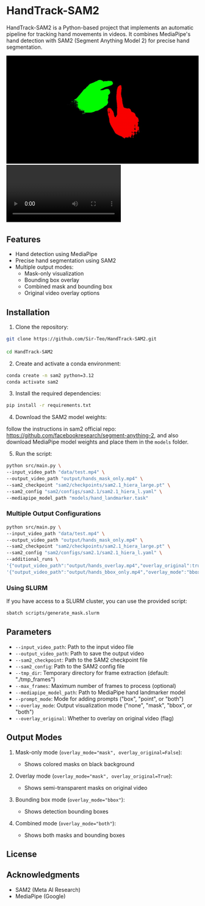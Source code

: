 # HandTrack-SAM2

HandTrack-SAM2 is a Python-based project that implements an automatic pipeline for tracking hand movements in videos. It combines MediaPipe's hand detection with SAM2 (Segment Anything Model 2) for precise hand segmentation.

![Sample Output in gif](images/hands_mask_only.gif)
![Sample Output in mp4](output/hands_mask_only.mp4)

## Features

- Hand detection using MediaPipe
- Precise hand segmentation using SAM2
- Multiple output modes:
  - Mask-only visualization
  - Bounding box overlay
  - Combined mask and bounding box
  - Original video overlay options

## Installation

1. Clone the repository:

```bash
git clone https://github.com/Sir-Teo/HandTrack-SAM2.git

cd HandTrack-SAM2
```

2. Create and activate a conda environment:

```bash
conda create -n sam2 python=3.12
conda activate sam2
```

3. Install the required dependencies:

```bash
pip install -r requirements.txt
```

4. Download the SAM2 model weights:

follow the instructions in sam2 official repo: https://github.com/facebookresearch/segment-anything-2, and also download MediaPipe model weights and place them in the `models` folder.

5. Run the script:

```bash
python src/main.py \
--input_video_path "data/test.mp4" \
--output_video_path "output/hands_mask_only.mp4" \
--sam2_checkpoint "sam2/checkpoints/sam2.1_hiera_large.pt" \
--sam2_config "sam2/configs/sam2.1/sam2.1_hiera_l.yaml" \
--mediapipe_model_path "models/hand_landmarker.task"
```

### Multiple Output Configurations

```bash
python src/main.py \
--input_video_path "data/test.mp4" \
--output_video_path "output/hands_mask_only.mp4" \
--sam2_checkpoint "sam2/checkpoints/sam2.1_hiera_large.pt" \
--sam2_config "sam2/configs/sam2.1/sam2.1_hiera_l.yaml" \
--additional_runs \
'{"output_video_path":"output/hands_overlay.mp4","overlay_original":true}' \
'{"output_video_path":"output/hands_bbox_only.mp4","overlay_mode":"bbox"}'
```


### Using SLURM

If you have access to a SLURM cluster, you can use the provided script:

```bash
sbatch scripts/generate_mask.slurm
```


## Parameters

- `--input_video_path`: Path to the input video file
- `--output_video_path`: Path to save the output video
- `--sam2_checkpoint`: Path to the SAM2 checkpoint file
- `--sam2_config`: Path to the SAM2 config file
- `--tmp_dir`: Temporary directory for frame extraction (default: "./tmp_frames")
- `--max_frames`: Maximum number of frames to process (optional)
- `--mediapipe_model_path`: Path to MediaPipe hand landmarker model
- `--prompt_mode`: Mode for adding prompts ("box", "point", or "both")
- `--overlay_mode`: Output visualization mode ("none", "mask", "bbox", or "both")
- `--overlay_original`: Whether to overlay on original video (flag)

## Output Modes

1. Mask-only mode (`overlay_mode="mask", overlay_original=False`):
   - Shows colored masks on black background

2. Overlay mode (`overlay_mode="mask", overlay_original=True`):
   - Shows semi-transparent masks on original video

3. Bounding box mode (`overlay_mode="bbox"`):
   - Shows detection bounding boxes

4. Combined mode (`overlay_mode="both"`):
   - Shows both masks and bounding boxes

## License

## Acknowledgments

- SAM2 (Meta AI Research)
- MediaPipe (Google)